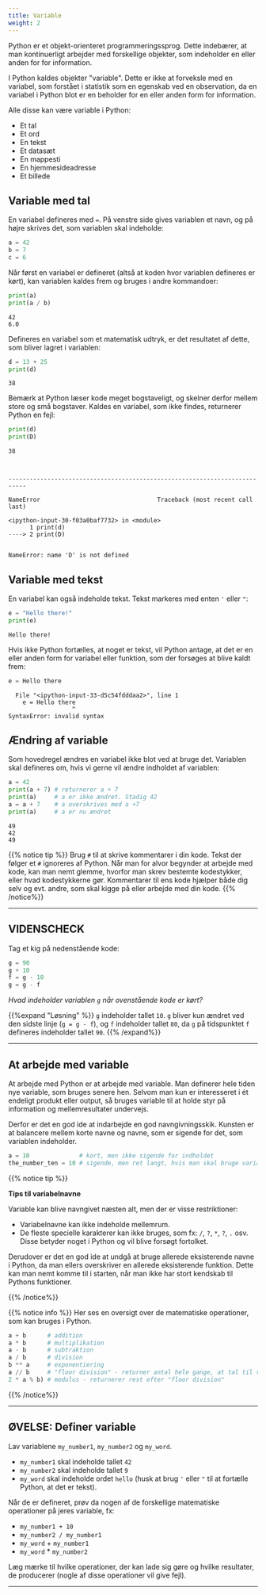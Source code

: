 ```yaml
---
title: Variable
weight: 2
---
```

Python er et objekt-orienteret programmeringssprog. Dette indebærer, at man kontinuerligt arbejder med forskellige objekter, som indeholder en eller anden for for information.

I Python kaldes objekter "variable". Dette er ikke at forveksle med en variabel, som forstået i statistik som en egenskab ved en observation, da en variabel i Python blot er en beholder for en eller anden form for information.

Alle disse kan være variable i Python:
- Et tal
- Et ord
- En tekst
- Et datasæt
- En mappesti
- En hjemmesideadresse
- Et billede

## Variable med tal

En variabel defineres med `=`. På venstre side gives variablen et navn, og på højre skrives det, som variablen skal indeholde: 


```python
a = 42
b = 7
c = 6
```

Når først en variabel er defineret (altså at koden hvor variablen defineres er kørt), kan variablen kaldes frem og bruges i andre kommandoer:


```python
print(a)
print(a / b)
```

    42
    6.0


Defineres en variabel som et matematisk udtryk, er det resultatet af dette, som bliver lagret i variablen:


```python
d = 13 + 25
print(d)
```

    38


Bemærk at Python læser kode meget bogstaveligt, og skelner derfor mellem store og små bogstaver. Kaldes en variabel, som ikke findes, returnerer Python en fejl:


```python
print(d)
print(D)
```

    38



    ---------------------------------------------------------------------------
    
    NameError                                 Traceback (most recent call last)
    
    <ipython-input-30-f03a0baf7732> in <module>
          1 print(d)
    ----> 2 print(D)


    NameError: name 'D' is not defined


## Variable med tekst

En variabel kan også indeholde tekst. Tekst markeres med enten `'` eller `"`:


```python
e = "Hello there!"
print(e)
```

    Hello there!


Hvis ikke Python fortælles, at noget er tekst, vil Python antage, at det er en eller anden form for variabel eller funktion, som der forsøges at blive kaldt frem:


```python
e = Hello there
```


      File "<ipython-input-33-d5c54fdddaa2>", line 1
        e = Hello there
                      ^
    SyntaxError: invalid syntax



## Ændring af variable

Som hovedregel ændres en variabel ikke blot ved at bruge det. Variablen skal defineres om, hvis vi gerne vil ændre indholdet af variablen:


```python
a = 42
print(a + 7) # returnerer a + 7
print(a)     # a er ikke ændret. Stadig 42
a = a + 7    # a overskrives med a +7
print(a)     # a er nu ændret
```

    49
    42
    49


{{% notice tip %}}
Brug `#` til at skrive kommentarer i din kode. Tekst der følger et `#` ignoreres af Python. Når man for alvor begynder at arbejde med kode, kan man nemt glemme, hvorfor man skrev bestemte kodestykker, eller hvad kodestykkerne gør. Kommentarer til ens kode hjælper både dig selv og evt. andre, som skal kigge på eller arbejde med din kode.
{{% /notice%}}

---
## VIDENSCHECK

Tag et kig på nedenstående kode:


```python
g = 90
g + 10
f = g - 10
g = g - f
```

*Hvad indeholder variablen `g` når ovenstående kode er kørt?*

{{%expand "Løsning" %}}
`g` indeholder tallet `10`. `g` bliver kun ændret ved den sidste linje (`g = g - f`), og `f` indeholder tallet `80`, da `g` på tidspunktet `f` defineres indeholder tallet `90`.
{{% /expand%}}

---

## At arbejde med variable

At arbejde med Python er at arbejde med variable. Man definerer hele tiden nye variable, som bruges senere hen. Selvom man kun er interesseret i ét endeligt produkt eller output, så bruges variable til at holde styr på information og mellemresultater undervejs.

Derfor er det en god ide at indarbejde en god navngivningsskik. Kunsten er at balancere mellem korte navne og navne, som er sigende for det, som variablen indeholder.


```python
a = 10              # kort, men ikke sigende for indholdet
the_number_ten = 10 # sigende, men ret langt, hvis man skal bruge variablen igen og igen
```

{{% notice tip %}}

**Tips til variabelnavne**

Variable kan blive navngivet næsten alt, men der er visse restriktioner:
- Variabelnavne kan ikke indeholde mellemrum.
- De fleste specielle karakterer kan ikke bruges, som fx: `/`, `?`, `*`, `?`, `.` osv. Disse betyder noget i Python og vil blive forsøgt fortolket.

Derudover er det en god ide at undgå at bruge allerede eksisterende navne i Python, da man ellers overskriver en allerede eksisterende funktion. Dette kan man nemt komme til i starten, når man ikke har stort kendskab til Pythons funktioner.

{{% /notice%}}

{{% notice info %}}
Her ses en oversigt over de matematiske operationer, som kan bruges i Python.


```python
a + b      # addition
a * b      # multiplikation
a - b      # subtraktion
a / b      # division
b ** a     # exponentiering
a // b     # "floor division" - returner antal hele gange, at tal til venstre kan divideres med tal til højre
2 * a % b) # modulus - returnerer rest efter "floor division"
```

{{% /notice%}} 

---
## ØVELSE: Definer variable

Lav variablene `my_number1`, `my_number2` og `my_word`. 
- `my_number1` skal indeholde tallet `42` 
- `my_number2` skal indeholde tallet `9` 
- `my_word` skal indeholde ordet `hello` (husk at brug `'` eller `"` til at fortælle Python, at det er tekst).

Når de er defineret, prøv da nogen af de forskellige matematiske operationer på jeres variable, fx: 

- `my_number1 + 10`
- `my_number2 / my_number1`
- `my_word` + `my_number1`
- `my_word` * `my_number2`

Læg mærke til hvilke operationer, der kan lade sig gøre og hvilke resultater, de producerer (nogle af disse operationer vil give fejl).

---
